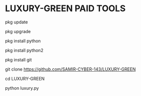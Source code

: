 # LUXURY-GREEN PAID TOOLS

pkg update

pkg upgrade 

pkg install python

pkg install python2

pkg install git

git clone https://github.com/SAMIR-CYBER-143/LUXURY-GREEN

cd LUXURY-GREEN

python luxury.py
